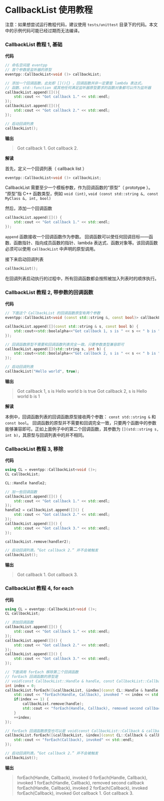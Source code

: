 # CallbackList 使用教程

注意：如果想尝试运行教程代码，建议使用 `tests/unittest` 目录下的代码。本文中的示例代码可能已经过期而无法编译。

### CallbackList 教程 1, 基础

**代码**

```c++
// 命名空间是 eventpp
// 首个参数是监听器的原型
eventpp::CallbackList<void ()> callbackList;

// 添加一个回调函数，此处即 [](){} 。回调函数并非一定要是 lambda 表达式。
// 函数、std::function 或其他任何满足监听器原型要求的函数对象都可以作为监听器
callbackList.append([](){
    std::cout << "Got callback 1." << std::endl;
});
callbackList.append([](){
    std::cout << "Got callback 2." << std::endl;
});

// 启动回调列表
callbackList();
```

**输出**

> Got callback 1.
> Got callback 2.

**解读**

首先，定义一个回调列表（ callback list ）

```c++
eventpp::CallbackList<void ()> callbackList;
```

CallbackList 需要至少一个模板参数，作为回调函数的“原型”（ prototype ）。
“原型”指 C++ 函数类型，例如 `void (int)`, `void (const std::string &, const MyClass &, int, bool)`

然后，添加一个回调函数

```c++
callbackList.append([]() {
    std::cout << "Got callback 1." << std::endl;
});
```

`append` 函数接收一个回调函数作为参数。
回调函数可以使任何回调目标——函数、函数指针、指向成员函数的指针、lambda 表达式、函数对象等。该回调函数必须可以使用 `callbackList` 中声明的原型调用。

接下来启动回调列表

```c++
callbackList();
```

在回调列表启动执行的过程中，所有回调函数都会按照被加入列表时的顺序执行。

### CallbackList 教程 2, 带参数的回调函数

**代码**

```c++
// 下面这个 CallbackList 的回调函数原型有两个参数
eventpp::CallbackList<void (const std::string &, const bool)> callbackList;

callbackList.append([](const std::string & s, const bool b) {
    std::cout<<std::boolalpha<<"Got callback 1, s is " << s << " b is " << b << std::endl;
});

// 回调函数原型不需要和回调函数列表完全一致。只要参数类型兼容即可
callbackList.append([](std::string s, int b) {
    std::cout<<std::boolalpha<<"Got callback 2, s is " << s << " b is " << b << std::endl;
});

// 启动回调列表
callbackList("Hello world", true);
```

**输出**

> Got callback 1, s is Hello world b is true
> Got callback 2, s is Hello world b is 1

**解读**

本例中，回调函数列表的回调函数原型接收两个参数： `const std::string &` 和 `const bool`。
回调函数的原型并不需要和回调完全一致，只要两个函数中的参数能够兼容即可。正如上面例子中的第二个回调函数，其参数为 `[](std::string s, int b)`，其原型与回调列表中的并不相同。

### CallbackList 教程 3, 移除

**代码**

```c++
using CL = eventpp::CallbackList<void ()>;
CL callbackList;

CL::Handle handle2;

// 加一些回调函数
callbackList.append([]() {
    std::cout << "Got callback 1." << std::endl;
});
handle2 = callbackList.append([]() {
    std::cout << "Got callback 2." << std::endl;
});
callbackList.append([]() {
    std::cout << "Got callback 3." << std::endl;
});

callbackList.remove(handler2);

// 启动回调列表。“Got callback 2.” 并不会被触发
callbackList();
```

**输出**

> Got callback 1.
> Got callback 3.

### CallbackList 教程 4, for each

**代码**

```c++
using CL = eventpp::CallbackList<void ()>;
CL callbackList;

// 添加回调函数
callbackList.append([]() {
    std::cout << "Got callback 1." << std::endl;
});
callbackList.append([]() {
    std::cout << "Got callback 2." << std::endl;
});
callbackList.append([]() {
    std::cout << "Got callback 3." << std::endl;
});

// 下面调用 forEach 移除第二个回调函数
// forEach 回调函数的原型是
// void(const CallbackList::Handle & handle, const CallbackList::Callback & callback)
int index = 0;
callbackList.forEach([&callbackList, &index](const CL::Handle & handle, const CL::Callback & callback) {
    std::cout << "forEach(Handle, Callback), invoked " << index << std::endl;
    if(index == 1) {
        callbackList.remove(handle);
        std::cout << "forEach(Handle, Callback), removed second callback" << std::endl;
    }
    ++index;
});

// forEach 回调函数原型也可以是 void(const CallbackList::Callback & callback)
callbackList.forEach([&callbackList, &index](const CL::Callback & callback) {
    std::cout << "forEach(Callback), invoked" << std::endl;
});

// 启动回调列表。“Got callback 2.” 并不会被触发
callbackList();
```

**输出**

> forEach(Handle, Callback), invoked 0
> forEach(Handle, Callback), invoked 1
> forEach(Handle, Callback), removed second callback
> forEach(Handle, Callback), invoked 2
> forEach(Callback), invoked
> forEach(Callback), invoked
> Got callback 1.
> Got callback 3.